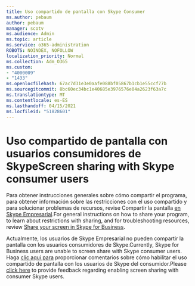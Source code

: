 ```yaml
---
title: Uso compartido de pantalla con Skype Consumer
ms.author: pebaum
author: pebaum
manager: scotv
ms.audience: Admin
ms.topic: article
ms.service: o365-administration
ROBOTS: NOINDEX, NOFOLLOW
localization_priority: Normal
ms.collection: Adm_O365
ms.custom:
- "4000009"
- "1433"
ms.openlocfilehash: 67ac7d31e3e0aafe088bf05867b1cb1e55ccf77b
ms.sourcegitcommit: 8bc60ec34bc1e40685e3976576e04a2623f63a7c
ms.translationtype: MT
ms.contentlocale: es-ES
ms.lasthandoff: 04/15/2021
ms.locfileid: "51828601"
---
```

# <a name="screen-sharing-with-skype-consumer-users"></a><span data-ttu-id="1b45e-102">Uso compartido de pantalla con usuarios consumidores de Skype</span><span class="sxs-lookup"><span data-stu-id="1b45e-102">Screen sharing with Skype consumer users</span></span>

<span data-ttu-id="1b45e-103">Para obtener instrucciones generales sobre cómo compartir el programa, para obtener información sobre las restricciones con el uso compartido y para solucionar problemas de recursos, revise Compartir la pantalla [en Skype Empresarial](https://support.microsoft.com/office/share-and-present-content-from-skype-meetings-app-skype-for-business-web-app-234b0c06-a88d-4707-904c-4fd6c571fc01).</span><span class="sxs-lookup"><span data-stu-id="1b45e-103">For general instructions on how to share your program, to learn about restrictions with sharing, and for troubleshooting resources, review [Share your screen in Skype for Business](https://support.microsoft.com/office/share-and-present-content-from-skype-meetings-app-skype-for-business-web-app-234b0c06-a88d-4707-904c-4fd6c571fc01).</span></span>  

<span data-ttu-id="1b45e-104">Actualmente, los usuarios de Skype Empresarial no pueden compartir la pantalla con los usuarios consumidores de Skype.</span><span class="sxs-lookup"><span data-stu-id="1b45e-104">Currently, Skype for Business users are unable to screen share with Skype consumer users.</span></span> <span data-ttu-id="1b45e-105">Haga [clic aquí para](https://www.skypefeedback.com/forums/299913-generally-available/suggestions/12335259-enable-screen-sharing-to-consumer-skype-users) proporcionar comentarios sobre cómo habilitar el uso compartido de pantalla con los usuarios de Skype del consumidor.</span><span class="sxs-lookup"><span data-stu-id="1b45e-105">Please [click here](https://www.skypefeedback.com/forums/299913-generally-available/suggestions/12335259-enable-screen-sharing-to-consumer-skype-users) to provide feedback regarding enabling screen sharing with consumer Skype users.</span></span> 